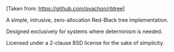 [Taken from: https://github.com/pvachon/rbtree]

A simple, intrusive, zero-allocation Red-Black tree implementation.

Designed exclusively for systems where determinism is needed.

Licensed under a 2-clause BSD license for the sake of simplicity.
